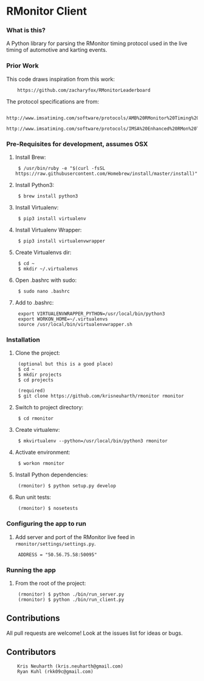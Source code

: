 # RMonitor Client

### What is this?

A Python library for parsing the RMonitor timing protocol used in the live timing of automotive and karting events.

### Prior Work

This code draws inspiration from this work:

        https://github.com/zacharyfox/RMonitorLeaderboard
    
The protocol specifications are from:

        http://www.imsatiming.com/software/protocols/AMB%20RMonitor%20Timing%20Protocol.pdf
        http://www.imsatiming.com/software/protocols/IMSA%20Enhanced%20RMon%20Timing%20Protocol%20v1.03.pdf
    

### Pre-Requisites for development, assumes OSX

1) Install Brew:

	    $ /usr/bin/ruby -e "$(curl -fsSL https://raw.githubusercontent.com/Homebrew/install/master/install)"

2) Install Python3:

	    $ brew install python3

3) Install Virtualenv:

	    $ pip3 install virtualenv

4) Install Virtualenv Wrapper:

	    $ pip3 install virtualenvwrapper

5) Create Virtualenvs dir:

        $ cd ~
	    $ mkdir ~/.virtualenvs

6) Open .bashrc with sudo:

	    $ sudo nano .bashrc

7) Add to .bashrc:

	    export VIRTUALENVWRAPPER_PYTHON=/usr/local/bin/python3
	    export WORKON_HOME=~/.virtualenvs
	    source /usr/local/bin/virtualenvwrapper.sh


### Installation

1) Clone the project:

        (optional but this is a good place)
        $ cd ~
        $ mkdir projects
        $ cd projects

        (required)
	    $ git clone https://github.com/krisneuharth/rmonitor rmonitor

2) Switch to project directory:

	    $ cd rmonitor

3) Create virtualenv:

	    $ mkvirtualenv --python=/usr/local/bin/python3 rmonitor

4) Activate environment:

	    $ workon rmonitor

5) Install Python dependencies:

	    (rmonitor) $ python setup.py develop

6) Run unit tests:

        (rmonitor) $ nosetests
    

### Configuring the app to run

1) Add server and port of the RMonitor live feed in `rmonitor/settings/settings.py`.

        ADDRESS = "50.56.75.58:50095"
    
    
### Running the app

1) From the root of the project:

        (rmonitor) $ python ./bin/run_server.py
        (rmonitor) $ python ./bin/run_client.py


## Contributions

All pull requests are welcome! Look at the issues list for ideas or bugs.


## Contributors

        Kris Neuharth (kris.neuharth@gmail.com)
        Ryan Kuhl (rkk09c@gmail.com)
